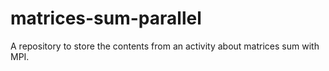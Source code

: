 # matrices-sum-parallel
A repository to store the contents from an activity about matrices sum with MPI.
